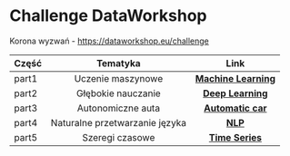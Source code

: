 # Challenge DataWorkshop
Korona wyzwań - https://dataworkshop.eu/challenge

|Część | Tematyka | Link |
| ------------- |:-------------:|:-------------:|
part1 | Uczenie maszynowe| **[Machine Learning](https://github.com/toskpl/Challenge_DW/tree/master/part1)**
part2 | Głębokie nauczanie |**[Deep Learning](https://github.com/toskpl/Challenge_DW/tree/master/part2)**
part3 | Autonomiczne auta | **[Automatic car](https://github.com/toskpl/Challenge_DW/tree/master/part3)**
part4 | Naturalne przetwarzanie języka | **[NLP](https://github.com/toskpl/Challenge_DW/tree/master/part4)**
part5 | Szeregi czasowe |**[Time Series](https://github.com/toskpl/Challenge_DW/tree/master/part5)**
